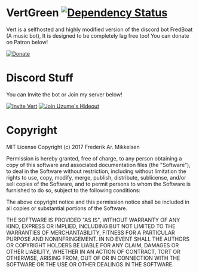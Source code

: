 # VertGreen  [![Dependency Status](https://www.versioneye.com/user/projects/595fd74a0fb24f006e9d3a3e/badge.svg)](https://www.versioneye.com/user/projects/595fd74a0fb24f006e9d3a3e)

Vert is a selfhosted and highly modified version of the discord bot FredBoat (A music bot), It is designed to be completely lag free too!
You can donate on Patron below!

[![Donate](https://kurozu.me/DonateButton.png)](https://www.patreon.com/VertGreen)
# Discord Stuff 

You can Invite the bot or Join my server below!

[![Invite Vert](https://kurozu.me/InviteButton.png)](https://kurozu.me/VertGreen)
[![Join Uzume's Hideout](https://discordapp.com/api/guilds/285472208686546946/embed.png?style=banner2)](https://discord.gg/dWVqUP5)


# Copyright
   MIT License
    Copyright (c) 2017 Frederik Ar. Mikkelsen
  
Permission is hereby granted, free of charge, to any person obtaining a copy of this software and associated documentation            files (the "Software"), to deal in the Software without restriction, including without limitation the rights to use, copy, modify, merge, publish, distribute, sublicense, and/or sell copies of the Software, and to permit persons to whom the Software is furnished to do so, subject to the following conditions:

The above copyright notice and this permission notice shall be included in all copies or substantial portions of the Software.
  
THE SOFTWARE IS PROVIDED "AS IS", WITHOUT WARRANTY OF ANY KIND, EXPRESS OR IMPLIED, INCLUDING BUT NOT LIMITED TO THE WARRANTIES OF MERCHANTABILITY, FITNESS FOR A PARTICULAR PURPOSE AND NONINFRINGEMENT. IN NO EVENT SHALL THE AUTHORS OR COPYRIGHT HOLDERS BE LIABLE FOR ANY CLAIM, DAMAGES OR OTHER LIABILITY, WHETHER IN AN ACTION OF CONTRACT, TORT OR OTHERWISE, ARISING FROM, OUT OF OR IN CONNECTION WITH THE SOFTWARE OR THE USE OR OTHER DEALINGS IN THE SOFTWARE.
